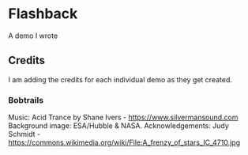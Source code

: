 # Flashback

A demo I wrote

## Credits

I am adding the credits for each individual demo as they get created.

### Bobtrails

Music: Acid Trance by Shane Ivers - https://www.silvermansound.com
Background image: ESA/Hubble & NASA. Acknowledgements: Judy Schmidt - https://commons.wikimedia.org/wiki/File:A_frenzy_of_stars_IC_4710.jpg
